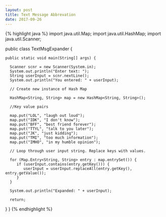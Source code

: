 ```yaml
---
layout: post
title: Text Message Abbrevation
date: 2017-09-26
---
```

{% highlight java %}
import java.util.Map;
import java.util.HashMap;
import java.util.Scanner;
 
public class TextMsgExpander {
    
    public static void main(String[] args) {
       
      Scanner scnr = new Scanner(System.in);
      System.out.println("Enter text: ");
      String userInput = scnr.nextLine();
      System.out.println("You entered: " + userInput);
       
      // Create new instance of Hash Map
       
      HashMap<String, String> map = new HashMap<String, String>();
       
      //Key value pairs
       
      map.put("LOL", "laugh out loud");
      map.put("IDK", "I don't know");
      map.put("BFF", "best friend forever");
      map.put("TTYL", "talk to you later");
      map.put("JK", "just kidding");
      map.put("TMI", "too much information");
      map.put("IMHO", "in my humble opinion");
       
      // Loop through user input string. Replace keys with values.
       
      for (Map.Entry<String, String> entry : map.entrySet()) {
         if (userInput.contains(entry.getKey())) {
            userInput = userInput.replaceAll(entry.getKey(), entry.getValue());
         }
      }
       
      System.out.println("Expanded: " + userInput);
 
      return;
 
 
   }
}
{% endhighlight %}
